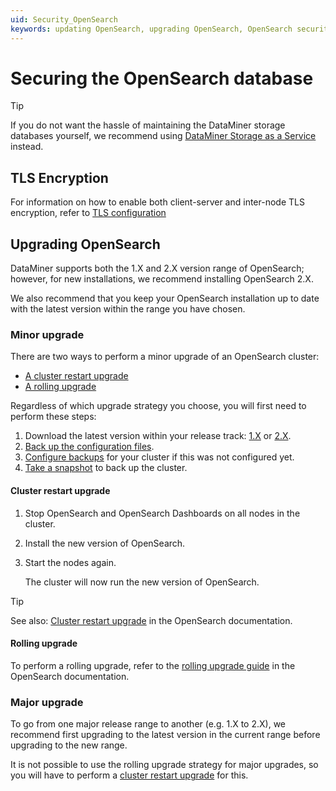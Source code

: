 ```yaml
---
uid: Security_OpenSearch
keywords: updating OpenSearch, upgrading OpenSearch, OpenSearch security
---
```


# Securing the OpenSearch database

> [!TIP]
> If you do not want the hassle of maintaining the DataMiner storage databases yourself, we recommend using [DataMiner Storage as a Service](xref:STaaS) instead.

## TLS Encryption

For information on how to enable both client-server and inter-node TLS encryption, refer to [TLS configuration](xref:Installing_OpenSearch_database#tls-and-user-configuration)

## Upgrading OpenSearch

DataMiner supports both the 1.X and 2.X version range of OpenSearch; however, for new installations, we recommend installing OpenSearch 2.X.

We also recommend that you keep your OpenSearch installation up to date with the latest version within the range you have chosen.

### Minor upgrade

There are two ways to perform a minor upgrade of an OpenSearch cluster:

- [A cluster restart upgrade](#cluster-restart-upgrade)
- [A rolling upgrade](#rolling-upgrade)

Regardless of which upgrade strategy you choose, you will first need to perform these steps:

1. Download the latest version within your release track: [1.X](https://opensearch.org/lines/1x.html) or [2.X](https://opensearch.org/lines/2x.html).
1. [Back up the configuration files](https://opensearch.org/docs/latest/install-and-configure/upgrade-opensearch/index/#backing-up-configuration-files).
1. [Configure backups](xref:Configuring_OpenSearch_Backups) for your cluster if this was not configured yet.
1. [Take a snapshot](xref:Configuring_OpenSearch_Backups#taking-the-snapshot) to back up the cluster.

#### Cluster restart upgrade

1. Stop OpenSearch and OpenSearch Dashboards on all nodes in the cluster.

1. Install the new version of OpenSearch.

1. Start the nodes again.

   The cluster will now run the new version of OpenSearch.

> [!TIP]
> See also: [Cluster restart upgrade](https://opensearch.org/docs/latest/install-and-configure/upgrade-opensearch/index/#cluster-restart-upgrade) in the OpenSearch documentation.

#### Rolling upgrade

To perform a rolling upgrade, refer to the [rolling upgrade guide](https://opensearch.org/docs/latest/install-and-configure/upgrade-opensearch/rolling-upgrade/) in the OpenSearch documentation.

### Major upgrade

To go from one major release range to another (e.g. 1.X to 2.X), we recommend first upgrading to the latest version in the current range before upgrading to the new range.

It is not possible to use the rolling upgrade strategy for major upgrades, so you will have to perform a [cluster restart upgrade](#cluster-restart-upgrade) for this.
